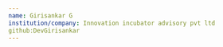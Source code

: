 ```yaml
---
name: Girisankar G
institution/company: Innovation incubator advisory pvt ltd
github:DevGirisankar
---
```

